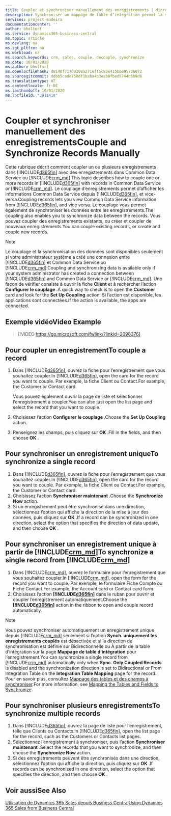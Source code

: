 ```yaml
---
title: Coupler et synchroniser manuellement des enregistrements | Microsoft Docs
description: Synchroniser un mappage de table d’intégration permet la synchronisation des données dans tous les enregistrements dans une table de Business Central ainsi que de l’entité Dynamics 365 Sales qui sont couplées.
services: project-madeira
documentationcenter: ''
author: bholtorf
ms.service: dynamics365-business-central
ms.topic: article
ms.devlang: na
ms.tgt_pltfrm: na
ms.workload: na
ms.search.keywords: crm, sales, couple, decouple, synchronize
ms.date: 10/01/2020
ms.author: bholtorf
ms.openlocfilehash: d8140f71709208a271eff5c8de415b0e95736072
ms.sourcegitcommit: ddbb5cede750df1baba4b3eab8fbed6744b5b9d6
ms.translationtype: HT
ms.contentlocale: fr-BE
ms.lasthandoff: 10/01/2020
ms.locfileid: "3911418"
---
```

# <a name="couple-and-synchronize-records-manually"></a><span data-ttu-id="54506-103">Coupler et synchroniser manuellement des enregistrements</span><span class="sxs-lookup"><span data-stu-id="54506-103">Couple and Synchronize Records Manually</span></span>
<span data-ttu-id="54506-104">Cette rubrique décrit comment coupler un ou plusieurs enregistrements dans [!INCLUDE[d365fin](includes/d365fin_md.md)] avec des enregistrements dans Common Data Service ou [!INCLUDE[crm_md](includes/crm_md.md)].</span><span class="sxs-lookup"><span data-stu-id="54506-104">This topic describes how to couple one or more records in [!INCLUDE[d365fin](includes/d365fin_md.md)] with records in Common Data Service or [!INCLUDE[crm_md](includes/crm_md.md)].</span></span> <span data-ttu-id="54506-105">Le couplage d’enregistrements permet d’afficher les informations Common Data Service depuis [!INCLUDE[d365fin](includes/d365fin_md.md)], et vice-versa.</span><span class="sxs-lookup"><span data-stu-id="54506-105">Coupling records lets you view Common Data Service information from [!INCLUDE[d365fin](includes/d365fin_md.md)], and vice versa.</span></span> <span data-ttu-id="54506-106">Le couplage vous permet également de synchroniser les données entre les enregistrements.</span><span class="sxs-lookup"><span data-stu-id="54506-106">The coupling also enables you to synchronize data between the records.</span></span> <span data-ttu-id="54506-107">Vous pouvez coupler des enregistrements existants, ou créer et coupler de nouveaux enregistrements.</span><span class="sxs-lookup"><span data-stu-id="54506-107">You can couple existing records, or create and couple new records.</span></span>

> [!Note]
> <span data-ttu-id="54506-108">Le couplage et la synchronisation des données sont disponibles seulement si votre administrateur système a créé une connexion entre [!INCLUDE[d365fin](includes/d365fin_md.md)] et Common Data Service ou [!INCLUDE[crm_md](includes/crm_md.md)].</span><span class="sxs-lookup"><span data-stu-id="54506-108">Coupling and synchronizing data is available only if your system administrator has created a connection between [!INCLUDE[d365fin](includes/d365fin_md.md)] and Common Data Service or [!INCLUDE[crm_md](includes/crm_md.md)].</span></span> <span data-ttu-id="54506-109">Une façon de vérifier consiste à ouvrir la fiche **Client** et à rechercher l’action **Configurer le couplage** .</span><span class="sxs-lookup"><span data-stu-id="54506-109">A quick way to check is to open the **Customer** card and look for the **Set Up Coupling** action.</span></span> <span data-ttu-id="54506-110">Si l’action est disponible, les applications sont connectées.</span><span class="sxs-lookup"><span data-stu-id="54506-110">If the action is available, the apps are connected.</span></span>   

## <a name="video-example"></a><span data-ttu-id="54506-111">Exemple vidéo</span><span class="sxs-lookup"><span data-stu-id="54506-111">Video Example</span></span>

> [!VIDEO https://go.microsoft.com/fwlink/?linkid=2098376]

## <a name="to-couple-a-record"></a><span data-ttu-id="54506-112">Pour coupler un enregistrement</span><span class="sxs-lookup"><span data-stu-id="54506-112">To couple a record</span></span>  
1.  <span data-ttu-id="54506-113">Dans [!INCLUDE[d365fin](includes/d365fin_md.md)], ouvrez la fiche pour l’enregistrement que vous souhaitez coupler.</span><span class="sxs-lookup"><span data-stu-id="54506-113">In [!INCLUDE[d365fin](includes/d365fin_md.md)], open the card for the record you want to couple.</span></span> <span data-ttu-id="54506-114">Par exemple, la fiche Client ou Contact.</span><span class="sxs-lookup"><span data-stu-id="54506-114">For example, the Customer or Contact card.</span></span>  

    <span data-ttu-id="54506-115">Vous pouvez également ouvrir la page de liste et sélectionner l’enregistrement à coupler.</span><span class="sxs-lookup"><span data-stu-id="54506-115">You can also just open the list page and select the record that you want to couple.</span></span>  

2.  <span data-ttu-id="54506-116">Choisissez l’action **Configurer le couplage** .</span><span class="sxs-lookup"><span data-stu-id="54506-116">Choose the **Set Up Coupling** action.</span></span>  
3.  <span data-ttu-id="54506-117">Renseignez les champs, puis cliquez sur **OK** .</span><span class="sxs-lookup"><span data-stu-id="54506-117">Fill in the fields, and then choose **OK** .</span></span>  

## <a name="to-synchronize-a-single-record"></a><span data-ttu-id="54506-118">Pour synchroniser un enregistrement unique</span><span class="sxs-lookup"><span data-stu-id="54506-118">To synchronize a single record</span></span>  
1.  <span data-ttu-id="54506-119">Dans [!INCLUDE[d365fin](includes/d365fin_md.md)], ouvrez la fiche pour l’enregistrement que vous souhaitez coupler.</span><span class="sxs-lookup"><span data-stu-id="54506-119">In [!INCLUDE[d365fin](includes/d365fin_md.md)], open the card for the record you want to couple.</span></span> <span data-ttu-id="54506-120">Par exemple, la fiche Client ou Contact.</span><span class="sxs-lookup"><span data-stu-id="54506-120">For example, the Customer or Contact card.</span></span>  
2.  <span data-ttu-id="54506-121">Choisissez l’action **Synchroniser maintenant** .</span><span class="sxs-lookup"><span data-stu-id="54506-121">Choose the **Synchronize Now** action.</span></span>  
3.  <span data-ttu-id="54506-122">Si un enregistrement peut être synchronisé dans une direction, sélectionnez l’option qui affiche la direction de la mise à jour des données, puis cliquez sur **OK** .</span><span class="sxs-lookup"><span data-stu-id="54506-122">If a record can be synchronized in one direction, select the option that specifies the direction of data update, and then choose **OK** .</span></span>  

## <a name="to-synchronize-a-single-record-from-crm_md"></a><span data-ttu-id="54506-123">Pour synchroniser un enregistrement unique à partir de [!INCLUDE[crm_md](includes/crm_md.md)]</span><span class="sxs-lookup"><span data-stu-id="54506-123">To synchronize a single record from [!INCLUDE[crm_md](includes/crm_md.md)]</span></span>  
1.  <span data-ttu-id="54506-124">Dans [!INCLUDE[crm_md](includes/crm_md.md)], ouvrez le formulaire pour l’enregistrement que vous souhaitez coupler.</span><span class="sxs-lookup"><span data-stu-id="54506-124">In [!INCLUDE[crm_md](includes/crm_md.md)], open the form for the record you want to couple.</span></span> <span data-ttu-id="54506-125">Par exemple, le formulaire Fiche Compte ou Fiche Contact.</span><span class="sxs-lookup"><span data-stu-id="54506-125">For example, the Account card or Contact card form.</span></span>  
2.  <span data-ttu-id="54506-126">Choisissez l’action **[!INCLUDE[d365fin](includes/d365fin_md.md)]** dans le ruban pour ouvrir et coupler l’enregistrement automatiquement.</span><span class="sxs-lookup"><span data-stu-id="54506-126">Choose the **[!INCLUDE[d365fin](includes/d365fin_md.md)]** action in the ribbon to open and couple record automatically.</span></span>

> [!Note]
> <span data-ttu-id="54506-127">Vous pouvez synchroniser automatiquement un enregistrement unique depuis [!INCLUDE[crm_md](includes/crm_md.md)] seulement si l’option **Synch. uniquement les enregistrements couplés** est désactivée et si la direction de synchronisation est définie sur Bidirectionnelle ou À partir de la table d’intégration sur la page **Mappage de table d’intégration** pour l’enregistrement.</span><span class="sxs-lookup"><span data-stu-id="54506-127">You can synchronize a single record from [!INCLUDE[crm_md](includes/crm_md.md)] automatically only when **Sync. Only Coupled Records** is disabled and the synchronization direction is set to Bidirectional or From Integration Table on the **Integration Table Mapping** page for the record.</span></span> <span data-ttu-id="54506-128">Pour en savoir plus, consultez [Mappage des tables et des champs à synchroniser](admin-how-to-modify-table-mappings-for-synchronization.md#creating-new-records).</span><span class="sxs-lookup"><span data-stu-id="54506-128">For more information, see [Mapping the Tables and Fields to Synchronize](admin-how-to-modify-table-mappings-for-synchronization.md#creating-new-records).</span></span>     

## <a name="to-synchronize-multiple-records"></a><span data-ttu-id="54506-129">Pour synchroniser plusieurs enregistrements</span><span class="sxs-lookup"><span data-stu-id="54506-129">To synchronize multiple records</span></span>  
1.  <span data-ttu-id="54506-130">Dans [!INCLUDE[d365fin](includes/d365fin_md.md)], ouvrez la page de liste pour l’enregistrement, telle que Clients ou Contacts.</span><span class="sxs-lookup"><span data-stu-id="54506-130">In [!INCLUDE[d365fin](includes/d365fin_md.md)], open the list page for the record, such as the Customers or Contacts list pages.</span></span>  
2.  <span data-ttu-id="54506-131">Sélectionnez l’enregistrement à synchroniser, puis l’action **Synchroniser maintenant** .</span><span class="sxs-lookup"><span data-stu-id="54506-131">Select the records that you want to synchronize, and then choose the **Synchronize Now** action.</span></span>  
3.  <span data-ttu-id="54506-132">Si des enregistrements peuvent être synchronisés dans une direction, sélectionnez l’option qui affiche la direction, puis cliquez sur **OK** .</span><span class="sxs-lookup"><span data-stu-id="54506-132">If records can be synchronized in one direction, select the option that specifies the direction, and then choose **OK** .</span></span>  

## <a name="see-also"></a><span data-ttu-id="54506-133">Voir aussi</span><span class="sxs-lookup"><span data-stu-id="54506-133">See Also</span></span>  
[<span data-ttu-id="54506-134">Utilisation de Dynamics 365 Sales depuis Business Central</span><span class="sxs-lookup"><span data-stu-id="54506-134">Using Dynamics 365 Sales from Business Central</span></span>](marketing-integrate-dynamicscrm.md)
